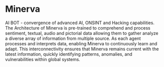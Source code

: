 # Minerva
AI BOT - convergence of advanced AI, ONSINT and Hacking capabilities.
The Architecture of Minerva is pre-trained to comprehend and process sentiment, textual, audio and pictorial data allowing them to gather analyze a diverse array of information from multiple source.
As each agent processes and interprets data, enabling Minerva to continuously learn and adapt. This interconnectivity ensures that Minerva remains current with the latest information, quickly identifying patterns, anomalies, and vulnerabilities within global systems.

